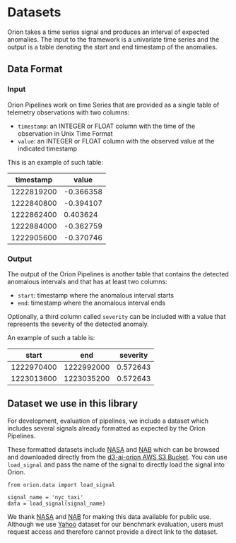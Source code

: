 # Datasets

Orion takes a time series signal and produces an interval of expected anomalies. The input to the framework is a univariate time series and the output is a table denoting the start and end timestamp of the anomalies.

## Data Format

### Input 

Orion Pipelines work on time Series that are provided as a single table of telemetry
observations with two columns:

* ``timestamp``: an INTEGER or FLOAT column with the time of the observation in Unix Time Format
* ``value``: an INTEGER or FLOAT column with the observed value at the indicated timestamp

This is an example of such table:

|  timestamp |     value |
|------------|-----------|
| 1222819200 | -0.366358 |
| 1222840800 | -0.394107 |
| 1222862400 |  0.403624 |
| 1222884000 | -0.362759 |
| 1222905600 | -0.370746 |

### Output

The output of the Orion Pipelines is another table that contains the detected anomalous
intervals and that has at least two columns:

* ``start``: timestamp where the anomalous interval starts
* ``end``: timestamp where the anomalous interval ends

Optionally, a third column called ``severity`` can be included with a value that represents the
severity of the detected anomaly.

An example of such a table is:

|      start |        end | severity |
|------------|------------|----------|
| 1222970400 | 1222992000 | 0.572643 |
| 1223013600 | 1223035200 | 0.572643 |


## Dataset we use in this library

For development, evaluation of pipelines, we include a dataset which includes several signals already formatted as expected by the Orion Pipelines.

These formatted datasets include [NASA](https://github.com/khundman/telemanom) and [NAB](https://github.com/numenta/NAB/tree/master/data) which can be browsed and downloaded directly from the [d3-ai-orion AWS S3 Bucket](https://d3-ai-orion.s3.amazonaws.com/index.html). You can use `load_signal` and pass the name of the signal to directly load the signal into Orion. 

```python3
from orion.data import load_signal

signal_name = 'nyc_taxi'
data = load_signal(signal_name)
```


We thank [NASA](https://github.com/khundman/telemanom) and [NAB](https://github.com/numenta/NAB/tree/master/data) for making this data available for public use. Although we use [Yahoo](https://webscope.sandbox.yahoo.com/catalog.php?datatype=s&did=70) dataset for our benchmark evaluation, users must request access and therefore cannot provide a direct link to the dataset.